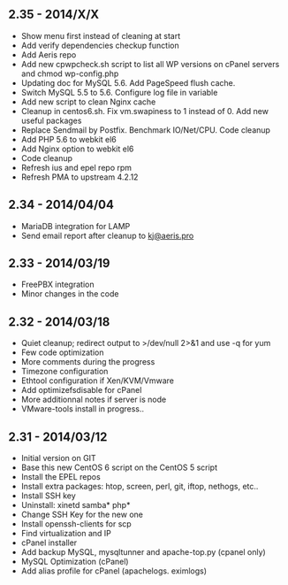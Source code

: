 ## 2.35 - 2014/X/X ##

- Show menu first instead of cleaning at start
- Add verify dependencies checkup function
- Add Aeris repo
- Add new cpwpcheck.sh script to list all WP versions on cPanel servers and chmod wp-config.php
- Updating doc for MySQL 5.6. Add PageSpeed flush cache.
- Switch MySQL 5.5 to 5.6. Configure log file in variable
- Add new script to clean Nginx cache
- Cleanup in centos6.sh. Fix vm.swapiness to 1 instead of 0. Add new useful packages
- Replace Sendmail by Postfix. Benchmark IO/Net/CPU. Code cleanup
- Add PHP 5.6 to webkit el6
- Add Nginx option to webkit el6
- Code cleanup
- Refresh ius and epel repo rpm
- Refresh PMA to upstream 4.2.12

## 2.34 - 2014/04/04 ##

- MariaDB integration for LAMP
- Send email report after cleanup to kj@aeris.pro

## 2.33 - 2014/03/19 ##

- FreePBX integration
- Minor changes in the code

## 2.32 - 2014/03/18 ##

- Quiet cleanup; redirect output to >/dev/null 2>&1 and use -q for yum
- Few code optimization
- More comments during the progress
- Timezone configuration
- Ethtool configuration if Xen/KVM/Vmware
- Add optimizefsdisable for cPanel
- More additionnal notes if server is node
- VMware-tools install in progress..

## 2.31 - 2014/03/12 ##

- Initial version on GIT
- Base this new CentOS 6 script on the CentOS 5 script
- Install the EPEL repos
- Install extra packages: htop, screen, perl, git, iftop, nethogs, etc..
- Install SSH key
- Uninstall: xinetd samba* php*
- Change SSH Key for the new one
- Install openssh-clients for scp
- Find virtualization and IP
- cPanel installer
- Add  backup MySQL, mysqltunner and apache-top.py (cpanel only)
- MySQL Optimization (cPanel)
- Add alias profile for cPanel (apachelogs. eximlogs)
